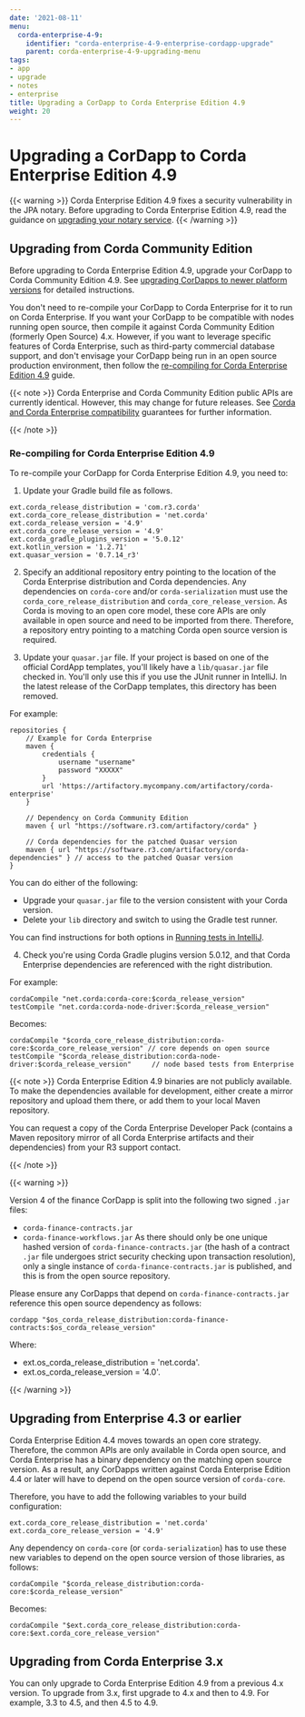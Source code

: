 ```yaml
---
date: '2021-08-11'
menu:
  corda-enterprise-4-9:
    identifier: "corda-enterprise-4-9-enterprise-cordapp-upgrade"
    parent: corda-enterprise-4-9-upgrading-menu
tags:
- app
- upgrade
- notes
- enterprise
title: Upgrading a CorDapp to Corda Enterprise Edition 4.9
weight: 20
---
```


# Upgrading a CorDapp to Corda Enterprise Edition 4.9

{{< warning >}}
Corda Enterprise Edition 4.9 fixes a security vulnerability in the JPA notary. Before upgrading to Corda Enterprise Edition 4.9, read the guidance on [upgrading your notary service](../../../../../en/platform/corda/4.9/enterprise/notary/upgrading-the-ha-notary-service.md).
{{< /warning >}}

## Upgrading from Corda Community Edition

Before upgrading to Corda Enterprise Edition 4.9, upgrade your CorDapp to Corda Community Edition 4.9. See [upgrading CorDapps to newer platform versions](../../../../../en/platform/corda/4.9/enterprise/app-upgrade-notes.md) for detailed instructions.

You don't need to re-compile your CorDapp to Corda Enterprise for it to run on Corda Enterprise. If you want your CorDapp to
be compatible with nodes running open source, then compile it against Corda Community Edition (formerly Open Source) 4.x.
However, if you want to leverage specific features of Corda Enterprise, such as third-party commercial database support, and don't envisage your CorDapp being run
in an open source production environment, then follow the [re-compiling for Corda Enterprise Edition 4.9](#re-compiling-for-corda-enterprise-49) guide.

{{< note >}}
Corda Enterprise and Corda Community Edition public APIs are currently identical. However, this may change for future releases.
See [Corda and Corda Enterprise compatibility](../../../../../en/platform/corda/4.9/enterprise/version-compatibility.md) guarantees for further information.

{{< /note >}}


### Re-compiling for Corda Enterprise Edition 4.9

To re-compile your CorDapp for Corda Enterprise Edition 4.9, you need to:

1. Update your Gradle build file as follows.

```shell
ext.corda_release_distribution = 'com.r3.corda'
ext.corda_core_release_distribution = 'net.corda'
ext.corda_release_version = '4.9'
ext.corda_core_release_version = '4.9'
ext.corda_gradle_plugins_version = '5.0.12'
ext.kotlin_version = '1.2.71'
ext.quasar_version = '0.7.14_r3'
```

2. Specify an additional repository entry pointing to the location of the Corda Enterprise distribution and Corda dependencies. Any
dependencies on `corda-core` and/or `corda-serialization` must use the `corda_core_release_distribution` and
`corda_core_release_version`. As Corda is moving to an open core model, these core APIs are only available in open source and need to
be imported from there. Therefore, a repository entry pointing to a matching Corda open source version is required.

3. Update your `quasar.jar` file. If your project is based on one of the official CordApp templates, you'll likely have a `lib/quasar.jar` file checked in. You'll only use this if you use the JUnit runner in IntelliJ. In the latest release of the CorDapp templates, this directory has
been removed.

For example:

```shell
repositories {
    // Example for Corda Enterprise
    maven {
        credentials {
            username "username"
            password "XXXXX"
        }
        url 'https://artifactory.mycompany.com/artifactory/corda-enterprise'
    }

    // Dependency on Corda Community Edition
    maven { url "https://software.r3.com/artifactory/corda" }

    // Corda dependencies for the patched Quasar version
    maven { url "https://software.r3.com/artifactory/corda-dependencies" } // access to the patched Quasar version
}
```

You can do either of the following:

* Upgrade your `quasar.jar` file to the version consistent with your Corda version.
* Delete your `lib` directory and switch to using the Gradle test runner.

You can find instructions for both options in [Running tests in IntelliJ](../community/testing.html#running-tests-in-intellij).

4. Check you're using Corda Gradle plugins version 5.0.12, and that Corda Enterprise dependencies are referenced with the right distribution.

For example:

```shell
cordaCompile "net.corda:corda-core:$corda_release_version"
testCompile "net.corda:corda-node-driver:$corda_release_version"
```

Becomes:

```shell
cordaCompile "$corda_core_release_distribution:corda-core:$corda_core_release_version" // core depends on open source
testCompile "$corda_release_distribution:corda-node-driver:$corda_release_version"     // node based tests from Enterprise
```

{{< note >}}
Corda Enterprise Edition 4.9 binaries are not publicly available. To make the dependencies available for development, either
create a mirror repository and upload them there, or add them to your local Maven repository.

You can request a copy of the Corda Enterprise Developer Pack (contains a Maven repository mirror
of all Corda Enterprise artifacts and their dependencies) from your R3 support contact.

{{< /note >}}

{{< warning >}}

Version 4 of the finance CorDapp is split into the following two signed `.jar` files:

 * `corda-finance-contracts.jar`
 * `corda-finance-workflows.jar`
As there should only be one unique hashed version of `corda-finance-contracts.jar` (the hash of a contract `.jar` file undergoes strict
security checking upon transaction resolution), only a single instance of `corda-finance-contracts.jar` is published, and this is from the open source repository.

Please ensure any CorDapps that depend on `corda-finance-contracts.jar` reference this open source dependency as follows:

```shell
cordapp "$os_corda_release_distribution:corda-finance-contracts:$os_corda_release_version"
```

Where:
* ext.os_corda_release_distribution = 'net.corda'.
* ext.os_corda_release_version = '4.0'.


{{< /warning >}}



## Upgrading from Enterprise 4.3 or earlier

Corda Enterprise Edition 4.4 moves towards an open core strategy. Therefore, the common APIs are only available in Corda
open source, and Corda Enterprise has a binary dependency on the matching open source version. As a result, any CorDapps written against
Corda Enterprise Edition 4.4 or later will have to depend on the open source version of `corda-core`.

Therefore, you have to add the following variables to your build configuration:

```shell
ext.corda_core_release_distribution = 'net.corda'
ext.corda_core_release_version = '4.9'
```

Any dependency on `corda-core` (or `corda-serialization`) has to use these new variables to depend on the open source version of those
libraries, as follows:

```shell
cordaCompile "$corda_release_distribution:corda-core:$corda_release_version"
```

Becomes:

```shell
cordaCompile "$ext.corda_core_release_distribution:corda-core:$ext.corda_core_release_version"
```


## Upgrading from Corda Enterprise 3.x

You can only upgrade to Corda Enterprise Edition 4.9 from a previous 4.x version. To upgrade from 3.x, first upgrade to 4.x and then to 4.9. For example, 3.3 to 4.5, and then 4.5 to 4.9.
